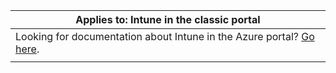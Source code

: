 |                            Applies to: Intune in the classic portal                            |
|------------------------------------------------------------------------------------------------|
| Looking for documentation about Intune in the Azure portal? [Go here](/intune/what-is-intune). |
|                                                                                                |
